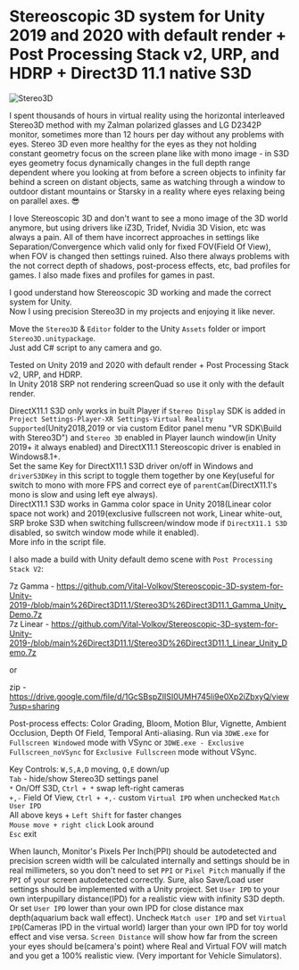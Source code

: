 # Stereoscopic 3D system for Unity 2019 and 2020 with default render + Post Processing Stack v2, URP, and HDRP + Direct3D 11.1 native S3D
![Stereo3D](https://drive.google.com/uc?id=19r3Bb8qQI4b1cdDhZ444Z1ttUry3luPs)

I spent thousands of hours in virtual reality using the horizontal interleaved Stereo3D method with my Zalman polarized glasses and LG D2342P monitor, sometimes more than 12 hours per day without any problems with eyes. Stereo 3D even more healthy for the eyes as they not holding constant geometry focus on the screen plane like with mono image - in S3D eyes geometry focus dynamically changes in the full depth range dependent where you looking at from before a screen objects to infinity far behind a screen on distant objects, same as watching through a window to outdoor distant mountains or Starsky in a reality where eyes relaxing being on parallel axes. :sunglasses:

I love Stereoscopic 3D and don't want to see a mono image of the 3D world anymore, but using drivers like iZ3D, Tridef, Nvidia 3D Vision, etc was always a pain.
All of them have incorrect approaches in settings like Separation/Convergence which valid only for fixed FOV(Field Of View), when FOV is changed then settings ruined.
Also there always problems with the not correct depth of shadows, post-process effects, etc, bad profiles for games. I also made fixes and profiles for games in past.

I good understand how Stereoscopic 3D working and made the correct system for Unity.  
Now I using precision Stereo3D in my projects and enjoying it like never.  

Move the `Stereo3D` & `Editor` folder to the Unity `Assets` folder or import `Stereo3D.unitypackage`.  
Just add C# script to any camera and go.  

Tested on Unity 2019 and 2020 with default render + Post Processing Stack v2, URP, and HDRP.  
In Unity 2018 SRP not rendering screenQuad so use it only with the default render.  

DirectX11.1 S3D only works in built Player if `Stereo Display` SDK is added in `Project Settings-Player-XR Settings-Virtual Reality Supported`(Unity2018,2019 or via custom Editor panel menu "VR SDK\Build with Stereo3D") and `Stereo 3D` enabled in Player launch window(in Unity 2019+ it always enabled) and DirectX11.1 Stereoscopic driver is enabled in Windows8.1+.  
Set the same Key for DirectX11.1 S3D driver on/off in Windows and `driverS3DKey` in this script to toggle them together by one Key(useful for switch to mono with more FPS and correct eye of `parentCam`(DirectX11.1's mono is slow and using left eye always).  
DirectX11.1 S3D works in Gamma color space in Unity 2018(Linear color space not work) and 2019(exclusive fullscreen not work, Linear white-out, SRP broke S3D when switching fullscreen/window mode if `DirectX11.1 S3D` disabled, so switch window mode while it enabled).  
More info in the script file.  

I also made a build with Unity default demo scene with `Post Processing Stack V2`:

7z Gamma - https://github.com/Vital-Volkov/Stereoscopic-3D-system-for-Unity-2019-/blob/main%26Direct3D11.1/Stereo3D%26Direct3D11.1_Gamma_Unity_Demo.7z  
7z Linear - https://github.com/Vital-Volkov/Stereoscopic-3D-system-for-Unity-2019-/blob/main%26Direct3D11.1/Stereo3D%26Direct3D11.1_Linear_Unity_Demo.7z

or

zip - https://drive.google.com/file/d/1GcSBspZIISI0UMH745li9e0Xp2iZbxyQ/view?usp=sharing

Post-process effects: Color Grading, Bloom, Motion Blur, Vignette, Ambient Occlusion, Depth Of Field, Temporal Anti-aliasing.
Run via `3DWE.exe` for `Fullscreen Windowed` mode with VSync or `3DWE.exe - Exclusive Fullscreen_noVSync` for `Exclusive Fullscreen` mode without VSync.

Key Controls:
   `W,S,A,D` moving, `Q,E` down/up  
   `Tab` - hide/show Stereo3D settings panel  
   `*` On/Off S3D, `Ctrl + *` swap left-right cameras  
   `+,-` Field Of View, `Ctrl + +,-` custom `Virtual IPD` when unchecked `Match User IPD`  
   All above keys  + `Left Shift` for faster changes  
   `Mouse move + right click` Look around  
   `Esc` exit  

When launch, Monitor's Pixels Per Inch(PPI) should be autodetected and precision screen width will be calculated internally and settings should be in real millimeters, so you don't need to set `PPI` or `Pixel Pitch` manually if the `PPI` of your screen autodetected correctly. Sure, also Save/Load user settings should be implemented with a Unity project.
Set `User IPD` to your own interpupillary distance(IPD) for a realistic view with infinity S3D depth.
Or set `User IPD` lower than your own IPD for close distance max depth(aquarium back wall effect).
Uncheck `Match user IPD` and set `Virtual IPD`(Cameras IPD in the virtual world) larger than your own IPD for toy world effect and vise versa.
`Screen Distance` will show how far from the screen your eyes should be(camera's point) where Real and Virtual FOV will match and you get a 100% realistic view. (Very important for Vehicle Simulators).
